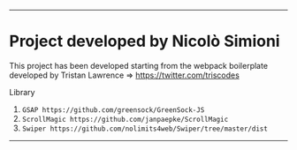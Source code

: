 
___

# Project developed by Nicolò Simioni

This project has been developed starting from the webpack boilerplate developed by Tristan Lawrence => https://twitter.com/triscodes</a>

Library

1. `GSAP https://github.com/greensock/GreenSock-JS`
2. `ScrollMagic https://github.com/janpaepke/ScrollMagic`
3. `Swiper https://github.com/nolimits4web/Swiper/tree/master/dist`

___